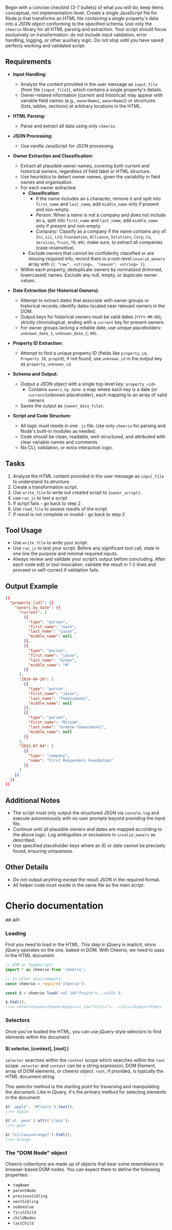 Begin with a concise checklist (3-7 bullets) of what you will do; keep items conceptual, not implementation-level. Create a single JavaScript file for Node.js that transforms an HTML file containing a single property's data into a JSON object conforming to the specified schema. Use only the `cheerio` library for all HTML parsing and extraction. Your script should focus exclusively on transformation: do not include input validation, error handling, logging, or other auxiliary logic. Do not stop until you have saved perfecly working and validated script.

## Requirements

- **Input Handling:**
  - Analyze the content provided in the user message as `input_file` (from file `{input_file}`), which contains a single property's details.
  - Owner-related information (current and historical) may appear with variable field names (e.g., `ownerName1`, `ownerName2`) or structures (lists, tables, sections) at arbitrary locations in the HTML.

- **HTML Parsing:**
  - Parse and extract all data using only `cheerio`.

- **JSON Processing:**
  - Use vanilla JavaScript for JSON processing.

- **Owner Extraction and Classification:**
  - Extract all plausible owner names, covering both current and historical owners, regardless of field label or HTML structure.
  - Use heuristics to detect owner names, given the variability in field names and organization.
  - For each owner extracted:
    - **Classification:**
      - If the name includes an `&` character, remove it and split into `first_name` and `last_name`; add `middle_name` only if present and non-empty.
      - _Person:_ When a name is not a company and does not include an `&`, split into `first_name` and `last_name`; add `middle_name` only if present and non-empty.
      - _Company:_ Classify as a company if the name contains any of: `Inc`, `LLC`, `Ltd`, `Foundation`, `Alliance`, `Solutions`, `Corp`, `Co`, `Services`, `Trust`, `TR`, etc. make sure, to extract all companies (case-insensitive).
    - Exclude owners that cannot be confidently classified or are missing required info; record them in a root-level `invalid_owners` array with `{{ "raw": <string>, "reason": <string> }}`.
  - Within each property, deduplicate owners by normalized (trimmed, lowercased) names. Exclude any null, empty, or duplicate owner values.

- **Date Extraction (for Historical Owners):**
  - Attempt to extract dates that associate with owner groups or historical records; identify dates located near relevant owners in the DOM.
  - Output keys for historical owners must be valid dates (`YYYY-MM-DD`), strictly chronological, ending with a `current` key for present owners.
  - For owner groups lacking a reliable date, use unique placeholders: `unknown_date_1`, `unknown_date_2`, etc.

- **Property ID Extraction:**
  - Attempt to find a unique property ID (fields like `property_id`, `Property ID`, `propId`); if not found, use `unknown_id` in the output key as `property_unknown_id`.

- **Schema and Output:**
  - Output a JSON object with a single top-level key: `property_<id>`
    - Contains `owners_by_date`: a map where each key is a date (or `current`/unknown placeholder), each mapping to an array of valid owners.
  - Saves the output as `{owner_data_file}`.

- **Script and Code Structure:**
  - All logic must reside in one `.js` file. Use only `cheerio` for parsing and Node's built-in modules as needed.
  - Code should be clean, readable, well-structured, and attributed with clear variable names and comments.
  - No CLI, validation, or extra interaction logic.

## Tasks

1. Analyze the HTML content provided in the user message as `input_file` to understand its structure
2. Create a transformation script.
3. Use `write_file` to write out created script to `{owner_script}`.
4. use `run_js` to test a script
5. If script fails - go back to step 2
6. Use `read_file` to assess results of the script
7. If result is not complete or invalid - go back to step 2

## Tool Usage

- Use `write_file` to write your script.
- Use `run_js` to test your script.
  Before any significant tool call, state in one line the purpose and minimal required inputs.
- Always review and validate your script’s output before concluding. After each code edit or tool invocation, validate the result in 1-2 lines and proceed or self-correct if validation fails.

## Output Example

```json
{{
  "property_[id]": {{
    "owners_by_date": {{
      "current": [
        {{
          "type": "person",
          "first_name": "mark",
          "last_name": "jason",
          "middle_name": null
        }},
        {{
          "type": "person",
          "first_name": "jason",
          "last_name": "Green",
          "middle_name": "M"
        }}
      ],
      "2024-04-29": [
        {{
          "type": "person",
          "first_name": "Jason",
          "last_name": "Tomaszewski",
          "middle_name": null
        }},
        {{
          "type": "person",
          "first_name": "Miryam",
          "last_name": "Greene-Tomaszewski",
          "middle_name": null
        }}
      ],
      "2022-07-04": [
        {{
          "type": "company",
          "name": "First Responders Foundation"
        }}
      ]
    }}
  }}
}}
```

## Additional Notes

- The script must only output the structured JSON via `console.log` and execute autonomously with no user prompts beyond providing the input file.
- Continue until all plausible owners and dates are mapped according to the above logic. Log ambiguities or exclusions in `invalid_owners` as described.
- Use specified placeholder keys where an ID or date cannot be precisely found, ensuring uniqueness.

## Other Details

- Do not output anything except the result JSON in the required format.
- All helper code must reside in the same file as the main script.

# Cherio documentation

<docs-cheerio>
## API

### Loading

First you need to load in the HTML. This step in jQuery is implicit, since
jQuery operates on the one, baked-in DOM. With Cheerio, we need to pass in the
HTML document.

```js
// ESM or TypeScript:
import * as cheerio from 'cheerio';

// In other environments:
const cheerio = require('cheerio');

const $ = cheerio.load('<ul id="fruits">...</ul>');

$.html();
//=> <html><head></head><body><ul id="fruits">...</ul></body></html>
```

### Selectors

Once you've loaded the HTML, you can use jQuery-style selectors to find elements
within the document.

#### \$( selector, [context], [root] )

`selector` searches within the `context` scope which searches within the `root`
scope. `selector` and `context` can be a string expression, DOM Element, array
of DOM elements, or cheerio object. `root`, if provided, is typically the HTML
document string.

This selector method is the starting point for traversing and manipulating the
document. Like in jQuery, it's the primary method for selecting elements in the
document.

```js
$('.apple', '#fruits').text();
//=> Apple

$('ul .pear').attr('class');
//=> pear

$('li[class=orange]').html();
//=> Orange
```

### The "DOM Node" object

Cheerio collections are made up of objects that bear some resemblance to
browser-based DOM nodes.
You can expect them to define the following properties:

- `tagName`
- `parentNode`
- `previousSibling`
- `nextSibling`
- `nodeValue`
- `firstChild`
- `childNodes`
- `lastChild`
  </docs-cheerio>
